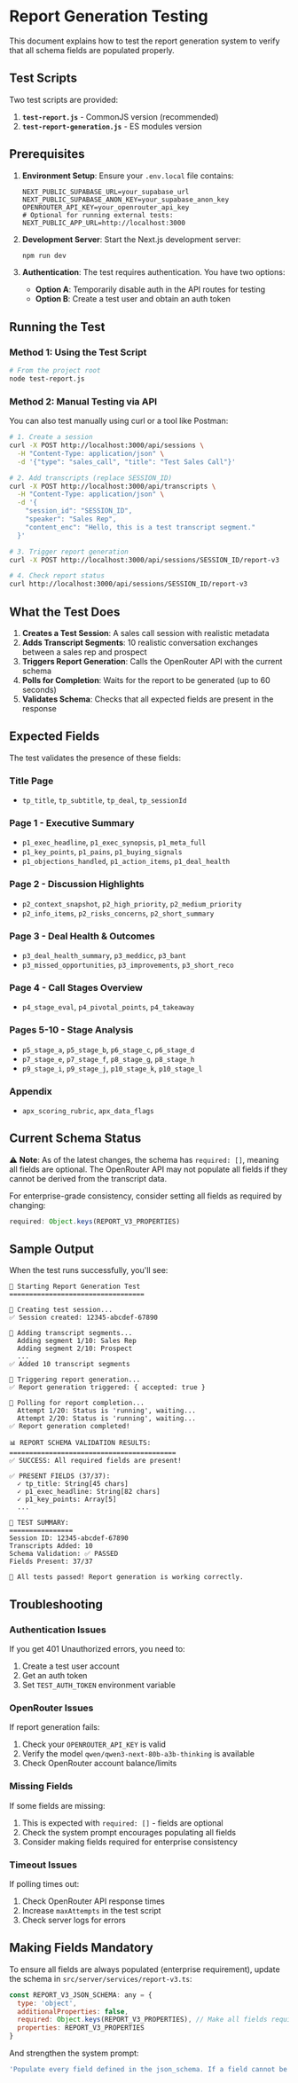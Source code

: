 # Report Generation Testing

This document explains how to test the report generation system to verify that all schema fields are populated properly.

## Test Scripts

Two test scripts are provided:

1. **`test-report.js`** - CommonJS version (recommended)
2. **`test-report-generation.js`** - ES modules version

## Prerequisites

1. **Environment Setup**: Ensure your `.env.local` file contains:
   ```
   NEXT_PUBLIC_SUPABASE_URL=your_supabase_url
   NEXT_PUBLIC_SUPABASE_ANON_KEY=your_supabase_anon_key
   OPENROUTER_API_KEY=your_openrouter_api_key
   # Optional for running external tests:
   NEXT_PUBLIC_APP_URL=http://localhost:3000
   ```

2. **Development Server**: Start the Next.js development server:
   ```bash
   npm run dev
   ```

3. **Authentication**: The test requires authentication. You have two options:
   - **Option A**: Temporarily disable auth in the API routes for testing
   - **Option B**: Create a test user and obtain an auth token

## Running the Test

### Method 1: Using the Test Script

```bash
# From the project root
node test-report.js
```

### Method 2: Manual Testing via API

You can also test manually using curl or a tool like Postman:

```bash
# 1. Create a session
curl -X POST http://localhost:3000/api/sessions \
  -H "Content-Type: application/json" \
  -d '{"type": "sales_call", "title": "Test Sales Call"}'

# 2. Add transcripts (replace SESSION_ID)
curl -X POST http://localhost:3000/api/transcripts \
  -H "Content-Type: application/json" \
  -d '{
    "session_id": "SESSION_ID",
    "speaker": "Sales Rep",
    "content_enc": "Hello, this is a test transcript segment."
  }'

# 3. Trigger report generation
curl -X POST http://localhost:3000/api/sessions/SESSION_ID/report-v3

# 4. Check report status
curl http://localhost:3000/api/sessions/SESSION_ID/report-v3
```

## What the Test Does

1. **Creates a Test Session**: A sales call session with realistic metadata
2. **Adds Transcript Segments**: 10 realistic conversation exchanges between a sales rep and prospect
3. **Triggers Report Generation**: Calls the OpenRouter API with the current schema
4. **Polls for Completion**: Waits for the report to be generated (up to 60 seconds)
5. **Validates Schema**: Checks that all expected fields are present in the response

## Expected Fields

The test validates the presence of these fields:

### Title Page
- `tp_title`, `tp_subtitle`, `tp_deal`, `tp_sessionId`

### Page 1 - Executive Summary
- `p1_exec_headline`, `p1_exec_synopsis`, `p1_meta_full`
- `p1_key_points`, `p1_pains`, `p1_buying_signals`
- `p1_objections_handled`, `p1_action_items`, `p1_deal_health`

### Page 2 - Discussion Highlights
- `p2_context_snapshot`, `p2_high_priority`, `p2_medium_priority`
- `p2_info_items`, `p2_risks_concerns`, `p2_short_summary`

### Page 3 - Deal Health & Outcomes
- `p3_deal_health_summary`, `p3_meddicc`, `p3_bant`
- `p3_missed_opportunities`, `p3_improvements`, `p3_short_reco`

### Page 4 - Call Stages Overview
- `p4_stage_eval`, `p4_pivotal_points`, `p4_takeaway`

### Pages 5-10 - Stage Analysis
- `p5_stage_a`, `p5_stage_b`, `p6_stage_c`, `p6_stage_d`
- `p7_stage_e`, `p7_stage_f`, `p8_stage_g`, `p8_stage_h`
- `p9_stage_i`, `p9_stage_j`, `p10_stage_k`, `p10_stage_l`

### Appendix
- `apx_scoring_rubric`, `apx_data_flags`

## Current Schema Status

⚠️ **Note**: As of the latest changes, the schema has `required: []`, meaning all fields are optional. The OpenRouter API may not populate all fields if they cannot be derived from the transcript data.

For enterprise-grade consistency, consider setting all fields as required by changing:
```javascript
required: Object.keys(REPORT_V3_PROPERTIES)
```

## Sample Output

When the test runs successfully, you'll see:

```
🚀 Starting Report Generation Test
==================================

🔄 Creating test session...
✅ Session created: 12345-abcdef-67890

🔄 Adding transcript segments...
  Adding segment 1/10: Sales Rep
  Adding segment 2/10: Prospect
  ...
✅ Added 10 transcript segments

🔄 Triggering report generation...
✅ Report generation triggered: { accepted: true }

🔄 Polling for report completion...
  Attempt 1/20: Status is 'running', waiting...
  Attempt 2/20: Status is 'running', waiting...
✅ Report generation completed!

📊 REPORT SCHEMA VALIDATION RESULTS:
==========================================
✅ SUCCESS: All required fields are present!

✅ PRESENT FIELDS (37/37):
  ✓ tp_title: String[45 chars]
  ✓ p1_exec_headline: String[82 chars]
  ✓ p1_key_points: Array[5]
  ...

🎯 TEST SUMMARY:
================
Session ID: 12345-abcdef-67890
Transcripts Added: 10
Schema Validation: ✅ PASSED
Fields Present: 37/37

🎉 All tests passed! Report generation is working correctly.
```

## Troubleshooting

### Authentication Issues
If you get 401 Unauthorized errors, you need to:
1. Create a test user account
2. Get an auth token
3. Set `TEST_AUTH_TOKEN` environment variable

### OpenRouter Issues
If report generation fails:
1. Check your `OPENROUTER_API_KEY` is valid
2. Verify the model `qwen/qwen3-next-80b-a3b-thinking` is available
3. Check OpenRouter account balance/limits

### Missing Fields
If some fields are missing:
1. This is expected with `required: []` - fields are optional
2. Check the system prompt encourages populating all fields
3. Consider making fields required for enterprise consistency

### Timeout Issues
If polling times out:
1. Check OpenRouter API response times
2. Increase `maxAttempts` in the test script
3. Check server logs for errors

## Making Fields Mandatory

To ensure all fields are always populated (enterprise requirement), update the schema in `src/server/services/report-v3.ts`:

```javascript
const REPORT_V3_JSON_SCHEMA: any = {
  type: 'object',
  additionalProperties: false,
  required: Object.keys(REPORT_V3_PROPERTIES), // Make all fields required
  properties: REPORT_V3_PROPERTIES
}
```

And strengthen the system prompt:
```javascript
'Populate every field defined in the json_schema. If a field cannot be derived, use an empty array [], empty object {}, or a short placeholder string. Never omit any field.'
```
